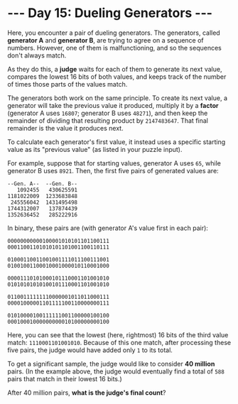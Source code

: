 # --- Day 15: Dueling Generators ---
Here, you encounter a pair of dueling generators. The generators, called __generator A__ and __generator B__, are trying
to agree on a sequence of numbers. However, one of them is malfunctioning, and so the sequences don't always match.

As they do this, a __judge__ waits for each of them to generate its next value, compares the lowest 16 bits of both
values, and keeps track of the number of times those parts of the values match.

The generators both work on the same principle. To create its next value, a generator will take the previous value it
produced, multiply it by a __factor__ (generator A uses ```16807```; generator B uses ```48271```), and then keep the
remainder of dividing that resulting product by ```2147483647```. That final remainder is the value it produces next.

To calculate each generator's first value, it instead uses a specific starting value as its "previous value" (as listed
in your puzzle input).

For example, suppose that for starting values, generator A uses ```65```, while generator B uses ```8921```. Then, the
first five pairs of generated values are:

```
--Gen. A--  --Gen. B--
   1092455   430625591
1181022009  1233683848
 245556042  1431495498
1744312007   137874439
1352636452   285222916
```
In binary, these pairs are (with generator A's value first in each pair):

```
00000000000100001010101101100111
00011001101010101101001100110111

01000110011001001111011100111001
01001001100010001000010110001000

00001110101000101110001101001010
01010101010100101110001101001010

01100111111110000001011011000111
00001000001101111100110000000111

01010000100111111001100000100100
00010001000000000010100000000100
```
Here, you can see that the lowest (here, rightmost) 16 bits of the third value match: ```1110001101001010```. Because of
this one match, after processing these five pairs, the judge would have added only ```1``` to its total.

To get a significant sample, the judge would like to consider __40 million__ pairs. (In the example above, the judge
would eventually find a total of ```588``` pairs that match in their lowest 16 bits.)

After 40 million pairs, __what is the judge's final count__?
